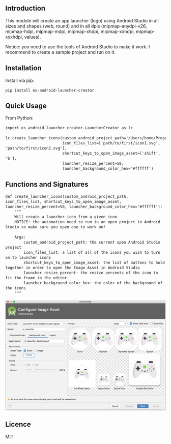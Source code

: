 Introduction
------------

This module will create an app launcher (logo) using Android Studio in all sizes and shapes (web, round) and in all dpis (mipmap-anydpi-v26, mipmap-hdpi, mipmap-mdpi, mipmap-xhdpi, mipmap-xxhdpi, mipmap-xxxhdpi, values).

Notice: you need to use the tools of Android Studio to make it work. I recommend to create a sample project and run on it.

## Installation
Install via pip:

    pip install os-android-launcher-creator

## Quick Usage       
From Python:
    
    import os_android_launcher_creator.LauncherCreator as lc
    
    lc.create_launcher_icons(custom_android_project_path='/Users/home/Programming/android/sample_project',
                             icon_files_list=['path/to/first/icon1.svg', 'path/to/first/icon2.svg'],
                             shortcut_keys_to_open_image_asset=['shift', 'b'],
                             launcher_resize_percent=50,
                             launcher_background_color_hex='#ffffff')
  
## Functions and Signatures
    def create_launcher_icons(custom_android_project_path, icon_files_list, shortcut_keys_to_open_image_asset,  launcher_resize_percent=50, launcher_background_color_hex='#ffffff'):
        """
        Will create a launcher icon from a given icon
        NOTICE: the automation need to run in an open project in Android Studio so make sure you open one to work on!
    
        Args:
            custom_android_project_path: the current open Android Studio project
            icon_files_list: a list of all of the icons you wish to turn on to launcher icons
            shortcut_keys_to_open_image_asset: the list of buttons to hold together in order to open the Image Asset in Android Studio
            launcher_resize_percent: the resize percents of the icon to fit the frame in the editor
            launcher_background_color_hex: the color of the background of the icons
        """

![output](/images/sample.png)
## Licence
MIT